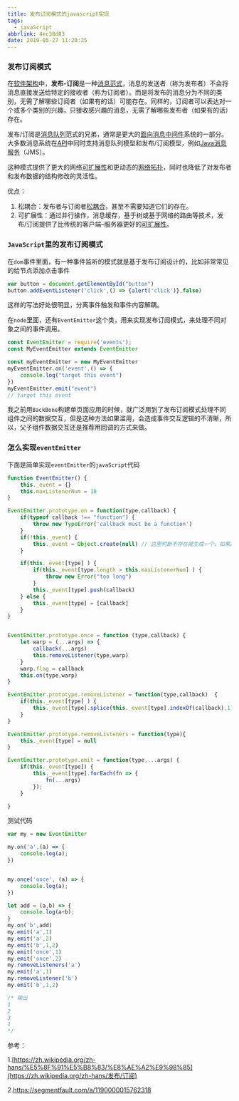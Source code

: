 ```yaml
---
title: 发布订阅模式的javascript实现
tags:
  - javaScript
abbrlink: 4ec38d83
date: 2019-05-27 11:20:25
---
```


### 发布订阅模式

在[软件架构](https://zh.wikipedia.org/wiki/软件架构)中，**发布-订阅**是一种[消息](https://zh.wikipedia.org/wiki/消息)[范式](https://zh.wikipedia.org/wiki/范式)，消息的发送者（称为发布者）不会将消息直接发送给特定的接收者（称为订阅者）。而是将发布的消息分为不同的类别，无需了解哪些订阅者（如果有的话）可能存在。同样的，订阅者可以表达对一个或多个类别的兴趣，只接收感兴趣的消息，无需了解哪些发布者（如果有的话）存在。

发布/订阅是[消息队列](https://zh.wikipedia.org/wiki/消息队列)范式的兄弟，通常是更大的[面向消息中间件](https://zh.wikipedia.org/w/index.php?title=面向消息中间件&action=edit&redlink=1)系统的一部分。大多数消息系统在[API](https://zh.wikipedia.org/wiki/应用程序接口)中同时支持消息队列模型和发布/订阅模型，例如[Java消息服务](https://zh.wikipedia.org/wiki/Java消息服务)（JMS）。

这种模式提供了更大的网络[可扩展性](https://zh.wikipedia.org/wiki/可扩展性)和更动态的[网络拓扑](https://zh.wikipedia.org/wiki/网络拓扑)，同时也降低了对发布者和发布数据的结构修改的灵活性。



优点：

1. 松耦合：发布者与订阅者[松耦合](https://zh.wikipedia.org/wiki/松耦合)，甚至不需要知道它们的存在。
2. 可扩展性：通过并行操作，消息缓存，基于树或基于网络的路由等技术，发布/订阅提供了比传统的客户端–服务器更好的[可扩展性](https://zh.wikipedia.org/wiki/可扩放性)。



### `JavaScript`里的发布订阅模式

在`dom`事件里面，有一种事件监听的模式就是基于发布订阅设计的，比如非常常见的给节点添加点击事件

```javascript
var button = document.getElementById("button")
button.addEventListener('click',() => {alert('click')},false)
```

这样的写法好处很明显，分离事件触发和事件内容解耦。



在`node`里面，还有`EventEmitter`这个类，用来实现发布订阅模式，来处理不同对象之间的事件调用。

```javascript
const EventEmitter = require('events');	
const MyEventEmitter extends EventEmitter

const myEventEmitter = new MyEventEmitter
myEventEmitter.on('event',() => {
    console.log("target this event")
})
myEventEmitter.emit("event")
// target this event
```

我之前用`BackBone`构建单页面应用的时候，就广泛用到了发布订阅模式处理不同组件之间的数据交互，但是这种方法如果滥用，会造成事件交互逻辑的不清晰，所以，父子组件数据交互还是推荐用回调的方式来做。

### 怎么实现`eventEmitter`

下面是简单实现`eventEmitter`的`javaScript`代码

```javascript
function EventEmitter() {
    this._event = {}
    this.maxListenerNum = 10
}

EventEmitter.prototype.on = function(type,callback) {
    if(typeof callback !== "function") {
        throw new TypeError('callback must be a function')
    }
    if(!this._event) {
        this._event = Object.create(null) // 这里判断不存在就生成一个，如果是继承的，不会继承这个 _event
    }

    if(this._event[type] ) {
        if(this._event[type.length > this.maxListenerNum] ) {
            throw new Error("too long")
        }
        this._event[type].push(callback)
    } else {
        this._event[type] = [callback]
    }
}


EventEmitter.prototype.once = function (type,callback) {
    let warp = (...args) => {
        callback(...args)
        this.removeListener(type,warp)
    }
    warp.flag = callback
    this.on(type,warp)
}

EventEmitter.prototype.removeListener = function(type,callback)  {
    if(this._event[type] ) {
        this._event[type].splice(this._event[type].indexOf(callback),1)
    }
}

EventEmitter.prototype.removeListeners = function(type){
    this._event[type] = null
}

EventEmitter.prototype.emit = function(type,...args) {
    if(this._event[type]) {
        this._event[type].forEach(fn => {
            fn(...args)
        });
    }

}
```

测试代码

```javascript
var my = new EventEmitter

my.on('a',(a) => {
    console.log(a);
})


my.once('once', (a) => {
    console.log(a);
})

let add = (a,b) => {
    console.log(a+b); 
}
my.on('b',add)
my.emit('a',1)
my.emit('a',2)
my.emit('b',1,2)
my.emit('once',1)
my.emit('once',2)
my.removeListeners('a')
my.emit('a',1)
my.removeListener('b')
my.emit('b',1,2)

/* 输出
1
2
3
1
*/
```



参考：

1.[https://zh.wikipedia.org/zh-hans/%E5%8F%91%E5%B8%83/%E8%AE%A2%E9%98%85](https://zh.wikipedia.org/zh-hans/发布/订阅)

2.<https://segmentfault.com/a/1190000015762318>


